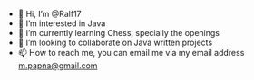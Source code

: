 - 👋 Hi, I’m @Ralf17
- 👀 I’m interested in Java
- 🌱 I’m currently learning Chess, specially the openings
- 💞️ I’m looking to collaborate on Java written projects
- 📫 How to reach me, you can email me via my email address m.papna@gmail.com

<!---
Ralf17/Ralf17 is a ✨ special ✨ repository because its `README.md` (this file) appears on your GitHub profile.
You can click the Preview link to take a look at your changes.
--->
